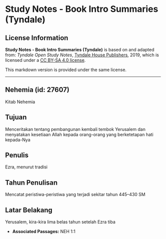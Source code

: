 # Study Notes - Book Intro Summaries (Tyndale)

## License Information

**Study Notes - Book Intro Summaries (Tyndale)** is based on and adapted from: _Tyndale Open Study Notes_, [Tyndale House Publishers](https://tyndaleopenresources.com/), 2019, which is licensed under a [CC BY-SA 4.0 license](https://creativecommons.org/licenses/by-sa/4.0/legalcode.en).

This markdown version is provided under the same license.



--------------------------------

## Nehemia (id: 27607)

Kitab Nehemia

Tujuan
------

Menceritakan tentang pembangunan kembali tembok Yerusalem dan menyatakan kesetiaan Allah kepada orang\-orang yang berketetapan hati kepada\-Nya

Penulis
-------

Ezra, menurut tradisi

Tahun Penulisan
---------------

Mencatat peristiwa\-peristiwa yang terjadi sekitar tahun 445–430 SM

Latar Belakang
--------------

Yerusalem, kira\-kira lima belas tahun setelah Ezra tiba

* **Associated Passages:** NEH 1:1


